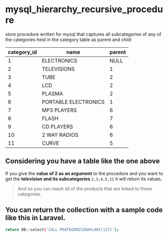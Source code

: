 # mysql_hierarchy_recursive_procedure
store procedure written for mysql that captures all subcategories of any of the categories held in the category table as parent and child


| category_id | name                 | parent |
|-------------|----------------------|--------|
|           1 | ELECTRONICS          |   NULL |
|           2 | TELEVISIONS          |      1 |
|           3 | TUBE                 |      2 |
|           4 | LCD                  |      2 |
|           5 | PLASMA               |      2 |
|           6 | PORTABLE ELECTRONICS |      1 |
|           7 | MP3 PLAYERS          |      6 |
|           8 | FLASH                |      7 |
|           9 | CD PLAYERS           |      6 |
|          10 | 2 WAY RADIOS         |      6 |
|          11 | CURVE                |      5 |


## Considering you have a table like the one above
If you give the **value of 2 as an argument** to the procedure and you want to get the **television and its subcategories** `2,3,4,5,11` it will return its values.

> And so you can reach all of the products that are linked to these categories.

## You can return the collection with a sample code like this in Laravel.

```sh
return DB::select('CALL PKATEGORISINAVLARI(127)');
```
